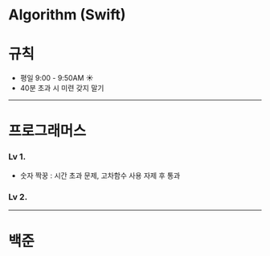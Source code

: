 # Algorithm (Swift)

# 규칙 
* 평일 9:00 - 9:50AM ☀️
* 40분 초과 시 미련 갖지 말기  

--- 
# 프로그래머스 
### Lv 1.  
* 숫자 짝꿍 : 시간 초과 문제, 고차함수 사용 자제 후 통과 
### Lv 2.




___
# 백준 
